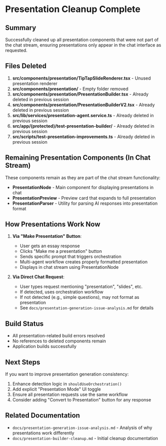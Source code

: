 # Presentation Cleanup Complete

## Summary
Successfully cleaned up all presentation components that were not part of the chat stream, ensuring presentations only appear in the chat interface as requested.

## Files Deleted
1. **src/components/presentation/TipTapSlideRenderer.tsx** - Unused presentation renderer
2. **src/components/presentation/** - Empty folder removed
3. **src/components/presentation/PresentationBuilder.tsx** - Already deleted in previous session
4. **src/components/presentation/PresentationBuilderV2.tsx** - Already deleted in previous session
5. **src/lib/services/presentation-agent.service.ts** - Already deleted in previous session
6. **src/app/(protected)/test-presentation-builder/** - Already deleted in previous session
7. **src/scripts/test-presentation-improvements.ts** - Already deleted in previous session

## Remaining Presentation Components (In Chat Stream)
These components remain as they are part of the chat stream functionality:
- **PresentationNode** - Main component for displaying presentations in chat
- **PresentationPreview** - Preview card that expands to full presentation
- **PresentationParser** - Utility for parsing AI responses into presentation format

## How Presentations Work Now
1. **Via "Make Presentation" Button**: 
   - User gets an essay response
   - Clicks "Make me a presentation" button
   - Sends specific prompt that triggers orchestration
   - Multi-agent workflow creates properly formatted presentation
   - Displays in chat stream using PresentationNode

2. **Via Direct Chat Request**:
   - User types request mentioning "presentation", "slides", etc.
   - If detected, uses orchestration workflow
   - If not detected (e.g., simple questions), may not format as presentation
   - See `docs/presentation-generation-issue-analysis.md` for details

## Build Status
- All presentation-related build errors resolved
- No references to deleted components remain
- Application builds successfully

## Next Steps
If you want to improve presentation generation consistency:
1. Enhance detection logic in `shouldUseOrchestration()`
2. Add explicit "Presentation Mode" UI toggle
3. Ensure all presentation requests use the same workflow
4. Consider adding "Convert to Presentation" button for any response

## Related Documentation
- `docs/presentation-generation-issue-analysis.md` - Analysis of why presentations work differently
- `docs/presentation-builder-cleanup.md` - Initial cleanup documentation
